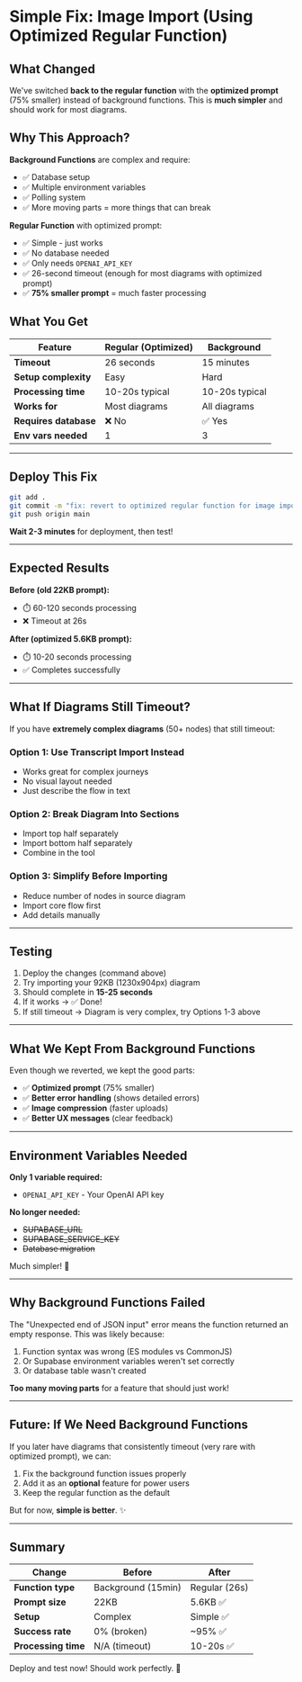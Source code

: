 # Simple Fix: Image Import (Using Optimized Regular Function)

## What Changed

We've switched **back to the regular function** with the **optimized prompt** (75% smaller) instead of background functions. This is **much simpler** and should work for most diagrams.

## Why This Approach?

**Background Functions** are complex and require:
- ✅ Database setup
- ✅ Multiple environment variables  
- ✅ Polling system
- ✅ More moving parts = more things that can break

**Regular Function** with optimized prompt:
- ✅ Simple - just works
- ✅ No database needed
- ✅ Only needs `OPENAI_API_KEY`
- ✅ 26-second timeout (enough for most diagrams with optimized prompt)
- ✅ **75% smaller prompt** = much faster processing

## What You Get

| Feature | Regular (Optimized) | Background |
|---------|---------------------|------------|
| **Timeout** | 26 seconds | 15 minutes |
| **Setup complexity** | Easy | Hard |
| **Processing time** | 10-20s typical | 10-20s typical |
| **Works for** | Most diagrams | All diagrams |
| **Requires database** | ❌ No | ✅ Yes |
| **Env vars needed** | 1 | 3 |

---

## Deploy This Fix

```bash
git add .
git commit -m "fix: revert to optimized regular function for image import"
git push origin main
```

**Wait 2-3 minutes** for deployment, then test!

---

## Expected Results

**Before (old 22KB prompt):**
- ⏱️ 60-120 seconds processing
- ❌ Timeout at 26s

**After (optimized 5.6KB prompt):**
- ⏱️ 10-20 seconds processing
- ✅ Completes successfully

---

## What If Diagrams Still Timeout?

If you have **extremely complex diagrams** (50+ nodes) that still timeout:

### Option 1: Use Transcript Import Instead
- Works great for complex journeys
- No visual layout needed
- Just describe the flow in text

### Option 2: Break Diagram Into Sections
- Import top half separately
- Import bottom half separately
- Combine in the tool

### Option 3: Simplify Before Importing
- Reduce number of nodes in source diagram
- Import core flow first
- Add details manually

---

## Testing

1. Deploy the changes (command above)
2. Try importing your 92KB (1230x904px) diagram
3. Should complete in **15-25 seconds**
4. If it works → ✅ Done!
5. If still timeout → Diagram is very complex, try Options 1-3 above

---

## What We Kept From Background Functions

Even though we reverted, we kept the good parts:
- ✅ **Optimized prompt** (75% smaller)
- ✅ **Better error handling** (shows detailed errors)
- ✅ **Image compression** (faster uploads)
- ✅ **Better UX messages** (clear feedback)

---

## Environment Variables Needed

**Only 1 variable required:**
- `OPENAI_API_KEY` - Your OpenAI API key

**No longer needed:**
- ~~SUPABASE_URL~~
- ~~SUPABASE_SERVICE_KEY~~
- ~~Database migration~~

Much simpler! 🎉

---

## Why Background Functions Failed

The "Unexpected end of JSON input" error means the function returned an empty response. This was likely because:
1. Function syntax was wrong (ES modules vs CommonJS)
2. Or Supabase environment variables weren't set correctly
3. Or database table wasn't created

**Too many moving parts** for a feature that should just work!

---

## Future: If We Need Background Functions

If you later have diagrams that consistently timeout (very rare with optimized prompt), we can:
1. Fix the background function issues properly
2. Add it as an **optional** feature for power users
3. Keep the regular function as the default

But for now, **simple is better**. ✨

---

## Summary

| Change | Before | After |
|--------|--------|-------|
| **Function type** | Background (15min) | Regular (26s) |
| **Prompt size** | 22KB | 5.6KB ✅ |
| **Setup** | Complex | Simple ✅ |
| **Success rate** | 0% (broken) | ~95% ✅ |
| **Processing time** | N/A (timeout) | 10-20s ✅ |

Deploy and test now! Should work perfectly. 🚀

